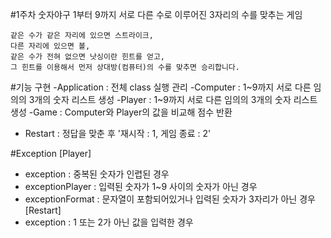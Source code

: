 #1주차 숫자야구
    1부터 9까지 서로 다른 수로 이루어진 3자리의 수를 맞추는 게임
    
    같은 수가 같은 자리에 있으면 스트라이크,
    다른 자리에 있으면 볼,
    같은 수가 전혀 없으면 낫싱이란 힌트를 얻고,
    그 힌트를 이용해서 먼저 상대방(컴퓨터)의 수를 맞추면 승리합니다.
    
#기능 구현
 -Application : 전체 class 실행 관리
 -Computer : 1~9까지 서로 다른 임의의 3개의 숫자 리스트 생성
 -Player : 1~9까지 서로 다른 임의의 3개의 숫자 리스트 생성
 -Game : Computer와 Player의 값을 비교해 점수 반환
 - Restart : 정답을 맞춘 후 '재시작 : 1, 게임 종료 : 2'

#Exception
[Player] 
 - exception : 중복된 숫자가 인렵된 경우
 - exceptionPlayer : 입력된 숫자가 1~9 사이의 숫자가 아닌 경우
 - exceptionFormat : 문자열이 포함되어있거나 입력된 숫자가 3자리가 아닌 경우
[Restart]
 - exception : 1 또는 2가 아닌 값을 입력한 경우
